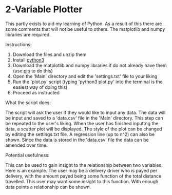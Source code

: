 # 2-Variable Plotter 

This partly exists to aid my learning of Python. As a result of this there are some comments that will not be useful to others. The matplotlib and numpy libraries are required.

Instructions:

1. Download the files and unzip them
2. Install [python3](https://www.python.org/downloads/)
3. Download the matplotlib and numpy libraries if do not already have them (use [pip](https://pip.pypa.io/en/stable/installing/) to do this)
4. Open the 'Main' directory and edit the 'settings.txt' file to your liking
5. Run the 'plot.py' script (typing 'python3 plot.py' into the terminal is the easiest way of doing this)
6. Proceed as instructed

What the script does:

The script will ask the user if they would like to input any data. The data will be input and saved to a 'data.csv' file in the 'Main' directory. This step can be repeated to the user's liking. When the user has finished inputtng the data, a scatter plot will be displayed. The style of the plot can be changed by editing the settings.txt file. A regression line (up to n^2) can also be shown. Since the data is stored in the 'data.csv' file the data can be amended over time.

Potential usefulness:

This can be used to gain insight to the relationship between two variables. Here is an example. The user may be a delivery driver who is payed per delivery, with the amount payed being some function of the total distance travelled. This user may want some insight to this function. With enough data points a relationship can be shown.
